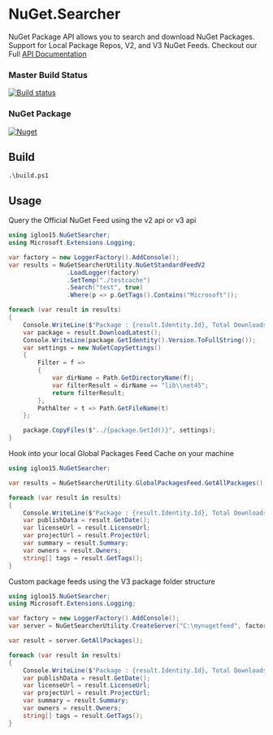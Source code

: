 NuGet.Searcher
===

NuGet Package API allows you to search and download NuGet Packages. Support for Local Package Repos, V2, and V3 NuGet Feeds. Checkout our Full [API Documentation](./docs/Api)

### Master Build Status

[![Build status](https://ci.appveyor.com/api/projects/status/xxgnr7i820m57i57/branch/master?svg=true)](https://ci.appveyor.com/project/igloo15/nuget-searcher)

### NuGet Package

[![Nuget](https://img.shields.io/nuget/vpre/igloo15.NuGet.Searcher.svg?label=igloo15.NuGetSearcher)](https://www.nuget.org/packages/igloo15.NuGetSearcher/)

## Build

```
.\build.ps1
```

## Usage

Query the Official NuGet Feed using the v2 api or v3 api
```csharp
using igloo15.NuGetSearcher;
using Microsoft.Extensions.Logging;

var factory = new LoggerFactory().AddConsole();
var results = NuGetSearcherUtility.NuGetStandardFeedV2
                .LoadLogger(factory)
                .SetTemp("./testcache")
                .Search("test", true)
                .Where(p => p.GetTags().Contains("Microsoft"));

foreach (var result in results)
{
    Console.WriteLine($"Package : {result.Identity.Id}, Total Downloads : {result.DownloadCount}");
    var package = result.DownloadLatest();
    Console.WriteLine(package.GetIdentity().Version.ToFullString());
    var settings = new NuGetCopySettings()
    {
        Filter = f =>
        {
            var dirName = Path.GetDirectoryName(f);
            var filterResult = dirName == "lib\\net45";
            return filterResult;
        },
        PathAlter = t => Path.GetFileName(t)
    };

    package.CopyFiles($"../{package.GetId()}", settings);
}
```

Hook into your local Global Packages Feed Cache on your machine
```csharp
using igloo15.NuGetSearcher;

var results = NuGetSearcherUtility.GlobalPackagesFeed.GetAllPackages();

foreach (var result in results)
{
    Console.WriteLine($"Package : {result.Identity.Id}, Total Downloads : {result.DownloadCount}");
    var publishData = result.GetDate();
    var licenseUrl = result.LicenseUrl;
    var projectUrl = result.ProjectUrl;
    var summary = result.Summary;
    var owners = result.Owners;
    string[] tags = result.GetTags();
}
```

Custom package feeds using the V3 package folder structure
```csharp
using igloo15.NuGetSearcher;
using Microsoft.Extensions.Logging;

var factory = new LoggerFactory().AddConsole();
var server = NuGetSearcherUtility.CreateServer("C:\mynugetfeed", factory);

var result = server.GetAllPackages();

foreach (var result in results)
{
    Console.WriteLine($"Package : {result.Identity.Id}, Total Downloads : {result.DownloadCount}");
    var publishData = result.GetDate();
    var licenseUrl = result.LicenseUrl;
    var projectUrl = result.ProjectUrl;
    var summary = result.Summary;
    var owners = result.Owners;
    string[] tags = result.GetTags();
}
```
